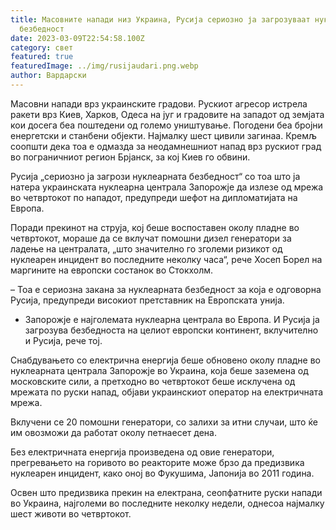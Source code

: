 ```yaml
---
title: Масовните напади низ Украина, Русија сериозно ја загрозуваат нуклеарната
  безбедност
date: 2023-03-09T22:54:58.100Z
category: свет
featured: true
featuredImage: ../img/rusijaudari.png.webp
author: Вардарски
---
```


Масовни напади врз украинските градови. Рускиот агресор истрела ракети врз Киев, Харков, Одеса на југ и градовите на западот од земјата кои досега беа поштедени од големо уништување. Погодени беа бројни енергетски и станбени објекти. Најмалку шест цивили загинаа. Кремљ соопшти дека тоа е одмазда за неодамнешниот напад врз рускиот град во пограничниот регион Брјанск, за кој Киев го обвини.

Русија „сериозно ја загрози нуклеарната безбедност“ со тоа што ја натера украинската нуклеарна централа Запорожје да излезе од мрежа во четвртокот по нападот, предупреди шефот на дипломатијата на Европа.

Поради прекинот на струја, кој беше воспоставен околу пладне во четвртокот, мораше да се вклучат помошни дизел генератори за ладење на централата, „што значително го зголеми ризикот од нуклеарен инцидент во последните неколку часа“, рече Хосеп Борел на маргините на европски состанок во Стокхолм.

– Тоа е сериозна закана за нуклеарната безбедност за која е одговорна Русија, предупреди високиот претставник на Европската унија.

- Запорожје е најголемата нуклеарна централа во Европа. И Русија ја загрозува безбедноста на целиот европски континент, вклучително и Русија, рече тој.

Снабдувањето со електрична енергија беше обновено околу пладне во нуклеарната централа Запорожје во Украина, која беше заземена од московските сили, а претходно во четвртокот беше исклучена од мрежата по руски напад, објави украинскиот оператор на електричната мрежа.

Вклучени се 20 помошни генератори, со залихи за итни случаи, што ќе им овозможи да работат околу петнаесет дена.

Без електричната енергија произведена од овие генератори, прегревањето на горивото во реакторите може брзо да предизвика нуклеарен инцидент, како оној во Фукушима, Јапонија во 2011 година.

Освен што предизвика прекин на електрана, сеопфатните руски напади во Украина, најголеми во последните неколку недели, однесоа најмалку шест животи во четвртокот.
